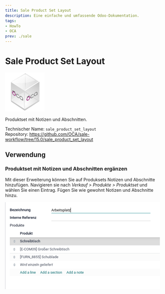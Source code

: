 ```yaml
---
title: Sale Product Set Layout
description: Eine einfache und umfassende Odoo-Dokumentation.
tags:
- HowTo
- OCA
prev: ./sale
---
```

# Sale Product Set Layout
![icon_oca_app](attachments/icon_oca_app.png)

Produktset mit Notizen und Abschnitten.

Technischer Name: `sale_product_set_layout`\
Repository: <https://github.com/OCA/sale-workflow/tree/15.0/sale_product_set_layout>

## Verwendung

### Produktset mit Notizen und Abschnitten ergänzen

Mit dieser Erweiterung können Sie auf Produksets Notizen und Abschnitte hinzufügen. Navigieren sie nach *Verkauf > Produkte > Produktset* und wählen Sie einen Eintrag.  Fügen Sie wie gewohnt Notizen und Abschnitte hinzu.

![](attachments/Sale%20Product%20Set%20Layout.png)
